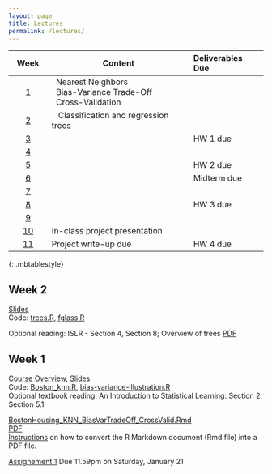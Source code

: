```yaml
---
layout: page
title: Lectures
permalink: /lectures/
---
```



| &nbsp;&nbsp;Week&nbsp;&nbsp;              | Content                                                        |  Deliverables Due |
|:-------------------:|---------------------------------------------------------------|:------------------|
| [1](#week-1)   | &nbsp;&nbsp;Nearest Neighbors <br>&nbsp;&nbsp;Bias-Variance Trade-Off <br> &nbsp;&nbsp;Cross-Validation   |                   |
| [2](#week-2)   |  &nbsp;&nbsp; Classification and regression trees               |                   |
| [3]()          |                                                                |  HW 1 due         |
| [4]()          |                                                                |                   |
| [5]()          |                                                                |  HW 2 due         |                 
| [6]()          |                                                                |  Midterm due      |  
| [7]()          |                                                                |                   |  
| [8]()          |                                                                |  HW 3 due         |  
| [9]()          |                                                                |                   |
| [10]()         |  In-class project presentation                                 |                   |
| [11]()                 |  Project write-up due                                          | HW 4 due          |
{: .mbtablestyle}


## Week 2

[Slides](https://piazza.com/class_profile/get_resource/ixiudyq1m7bj0/p1b68bvqe6188717t01u5ni5f8d)    
Code: [trees.R](https://raw.githubusercontent.com/ChicagoBoothML/ML2016/master/code/trees.R), [fglass.R](https://raw.githubusercontent.com/ChicagoBoothML/ML2016/master/code/fglass.R)

Optional reading: ISLR - Section 4, Section 8; Overview of    trees [PDF](http://www.ise.bgu.ac.il/faculty/liorr/hbchap9.pdf)

## Week 1

[Course Overview](https://piazza.com/class_profile/get_resource/ixiudyq1m7bj0/ixmdzsvl8cs2u9),
[Slides](https://piazza.com/class_profile/get_resource/ixiudyq1m7bj0/ixmdzj7zq0u2rp)  
Code: [Boston_knn.R](https://raw.githubusercontent.com/ChicagoBoothML/ML2016/master/code/Boston_knn.R), [bias-variance-illustration.R](https://raw.githubusercontent.com/ChicagoBoothML/ML2016/master/code/bias-variance-illustration.R)   
Optional textbook reading: An Introduction to Statistical Learning: Section 2, Section 5.1

[BostonHousing_KNN_BiasVarTradeOff_CrossValid.Rmd](https://raw.githubusercontent.com/ChicagoBoothML/ML2016/master/code/BostonHousing_KNN_BiasVarTradeOff_CrossValid.Rmd)  
[PDF](https://github.com/ChicagoBoothML/ML2016/raw/master/code/BostonHousing_KNN_BiasVarTradeOff_CrossValid.pdf)   
[Instructions](../rmdnote) on how to convert the R Markdown document (Rmd file) into a PDF file.  

[Assignement 1](https://piazza.com/class_profile/get_resource/ixiudyq1m7bj0/ixskr9hgru7dn) Due 11.59pm on Saturday, January 21

